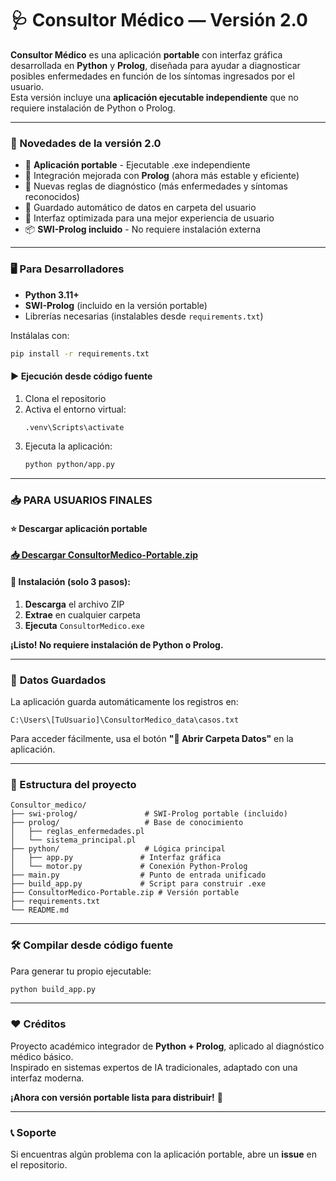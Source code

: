 # 🩺 Consultor Médico — Versión 2.0

**Consultor Médico** es una aplicación **portable** con interfaz gráfica desarrollada en **Python** y **Prolog**, diseñada para ayudar a diagnosticar posibles enfermedades en función de los síntomas ingresados por el usuario.  
Esta versión incluye una **aplicación ejecutable independiente** que no requiere instalación de Python o Prolog.

---

### 🚀 Novedades de la versión 2.0

* 🎯 **Aplicación portable** - Ejecutable .exe independiente
* 🔧 Integración mejorada con **Prolog** (ahora más estable y eficiente)
* 🧠 Nuevas reglas de diagnóstico (más enfermedades y síntomas reconocidos)
* 💾 Guardado automático de datos en carpeta del usuario
* 🎨 Interfaz optimizada para una mejor experiencia de usuario
* 📦 **SWI-Prolog incluido** - No requiere instalación externa

---

### 🖥️ Para Desarrolladores

* **Python 3.11+**
* **SWI-Prolog** (incluido en la versión portable)
* Librerías necesarias (instalables desde `requirements.txt`)

Instálalas con:
```bash
pip install -r requirements.txt
```

#### ▶️ Ejecución desde código fuente
1. Clona el repositorio
2. Activa el entorno virtual:
   ```bash
   .venv\Scripts\activate
   ```
3. Ejecuta la aplicación:
   ```bash
   python python/app.py
   ```

---

### 📥 **PARA USUARIOS FINALES**

#### ⭐ **Descargar aplicación portable**
**[📥 Descargar ConsultorMedico-Portable.zip](https://github.com/MaricieloHuaman/Consultor_medico/releases)**

#### 🎯 **Instalación (solo 3 pasos):**
1. **Descarga** el archivo ZIP
2. **Extrae** en cualquier carpeta
3. **Ejecuta** `ConsultorMedico.exe`

**¡Listo! No requiere instalación de Python o Prolog.**

---

### 💾 **Datos Guardados**
La aplicación guarda automáticamente los registros en:
```
C:\Users\[TuUsuario]\ConsultorMedico_data\casos.txt
```

Para acceder fácilmente, usa el botón **"📂 Abrir Carpeta Datos"** en la aplicación.

---

### 🧬 Estructura del proyecto

```
Consultor_medico/
├── swi-prolog/               # SWI-Prolog portable (incluido)
├── prolog/                   # Base de conocimiento
│   ├── reglas_enfermedades.pl
│   └── sistema_principal.pl
├── python/                   # Lógica principal
│   ├── app.py               # Interfaz gráfica
│   └── motor.py             # Conexión Python-Prolog
├── main.py                  # Punto de entrada unificado
├── build_app.py             # Script para construir .exe
├── ConsultorMedico-Portable.zip # Versión portable
├── requirements.txt
└── README.md
```

---

### 🛠️ Compilar desde código fuente
Para generar tu propio ejecutable:
```bash
python build_app.py
```

---

### ❤️ Créditos
Proyecto académico integrador de **Python + Prolog**, aplicado al diagnóstico médico básico.  
Inspirado en sistemas expertos de IA tradicionales, adaptado con una interfaz moderna.

**¡Ahora con versión portable lista para distribuir!** 🎉

---

### 📞 Soporte
Si encuentras algún problema con la aplicación portable, abre un **issue** en el repositorio.

